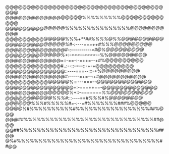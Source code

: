 @@@@@@@@@@@@@@@@@@@@@@@@@@@@@@@@@@@@@@@@
@@@@@@@@@@@@@@@@@@%%%%%%%%%@@@@@@@@@@@@@
@@@@@@@@@@@@@@%%%%%%%%%%%%%%%@@@@@@@@@@@
@@@@@@@@@@@@@@%%%_+\*\*##%%%%@%%@@@@@@@@@@
@@@@@@@@@@@@@@%#-:----===++#%%%@@@@@@@@@
@@@@@@@@@@@@@@#-:----------=#@%@@@@@@@@@
@@@@@@@@@@@@@%+:-===--====--_%%@@@@@@@@@
@@@@@@@@@@@@@=::-==-:-=++=--+#%@@@@@@@@@
@@@@@@@@@@@@@#..:--::-=--::-+-+@@@@@@@@@
@@@@@@@@@@@@@@::----===--:::-+%@@@@@@@@@
@@@@@@@@@@@@@@#:-----=+=--:+#@@@@@@@@@@@
@@@@@@@@@@@@@@@%:::---===--@@@@@@@@@@@@@
@@@@@@@@@@@@@@@@+:-===++==-@@@@@@@@@@@@@
@@@@@@@@@@@@@@@%+::-=======_%%@@@@@@@@@@
@@@@@@@@@@@%%%#_:::----==_#%%%#%@@@@@@@@
@@@@@@%%%#%%%%%#=-:--=_#%%%%%%%###%@@@@@
@@@@%#%%%%%%%%%%#%%%%%%%%%%%%%%%%%##%@@@
@@@##%%%%%%%%%%%%%%%%%%%%%%%%%%%%%%##@@@
@@##%%%%%%%%%%%%%%%%%%%%%%%%%%%%%%%%##@@
@%#%%%%%%%%%%%%%%%%%%%%%%%%%%%%%%%%%##@@
